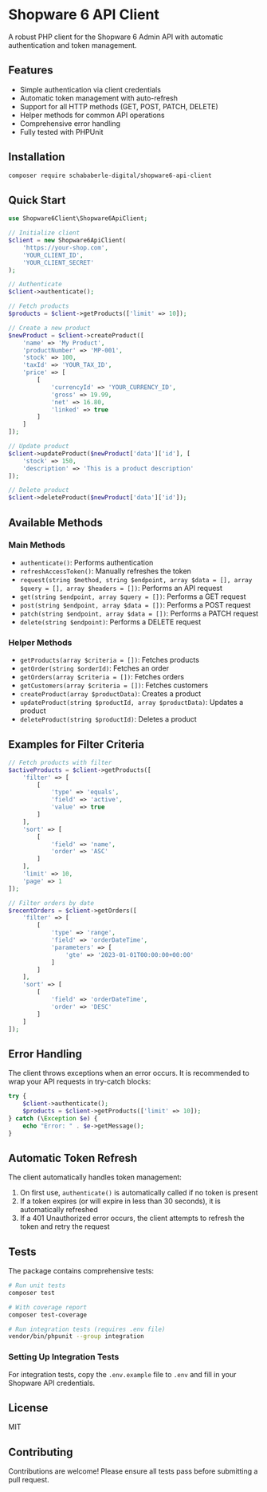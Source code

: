 # Shopware 6 API Client

A robust PHP client for the Shopware 6 Admin API with automatic authentication and token management.

## Features

- Simple authentication via client credentials
- Automatic token management with auto-refresh
- Support for all HTTP methods (GET, POST, PATCH, DELETE)
- Helper methods for common API operations
- Comprehensive error handling
- Fully tested with PHPUnit

## Installation

```bash
composer require schababerle-digital/shopware6-api-client
```

## Quick Start

```php
use Shopware6Client\Shopware6ApiClient;

// Initialize client
$client = new Shopware6ApiClient(
    'https://your-shop.com',
    'YOUR_CLIENT_ID',
    'YOUR_CLIENT_SECRET'
);

// Authenticate
$client->authenticate();

// Fetch products
$products = $client->getProducts(['limit' => 10]);

// Create a new product
$newProduct = $client->createProduct([
    'name' => 'My Product',
    'productNumber' => 'MP-001',
    'stock' => 100,
    'taxId' => 'YOUR_TAX_ID',
    'price' => [
        [
            'currencyId' => 'YOUR_CURRENCY_ID',
            'gross' => 19.99,
            'net' => 16.80,
            'linked' => true
        ]
    ]
]);

// Update product
$client->updateProduct($newProduct['data']['id'], [
    'stock' => 150,
    'description' => 'This is a product description'
]);

// Delete product
$client->deleteProduct($newProduct['data']['id']);
```

## Available Methods

### Main Methods

- `authenticate()`: Performs authentication
- `refreshAccessToken()`: Manually refreshes the token
- `request(string $method, string $endpoint, array $data = [], array $query = [], array $headers = [])`: Performs an API request
- `get(string $endpoint, array $query = [])`: Performs a GET request
- `post(string $endpoint, array $data = [])`: Performs a POST request
- `patch(string $endpoint, array $data = [])`: Performs a PATCH request
- `delete(string $endpoint)`: Performs a DELETE request

### Helper Methods

- `getProducts(array $criteria = [])`: Fetches products
- `getOrder(string $orderId)`: Fetches an order
- `getOrders(array $criteria = [])`: Fetches orders
- `getCustomers(array $criteria = [])`: Fetches customers
- `createProduct(array $productData)`: Creates a product
- `updateProduct(string $productId, array $productData)`: Updates a product
- `deleteProduct(string $productId)`: Deletes a product

## Examples for Filter Criteria

```php
// Fetch products with filter
$activeProducts = $client->getProducts([
    'filter' => [
        [
            'type' => 'equals',
            'field' => 'active',
            'value' => true
        ]
    ],
    'sort' => [
        [
            'field' => 'name',
            'order' => 'ASC'
        ]
    ],
    'limit' => 10,
    'page' => 1
]);

// Filter orders by date
$recentOrders = $client->getOrders([
    'filter' => [
        [
            'type' => 'range',
            'field' => 'orderDateTime',
            'parameters' => [
                'gte' => '2023-01-01T00:00:00+00:00'
            ]
        ]
    ],
    'sort' => [
        [
            'field' => 'orderDateTime',
            'order' => 'DESC'
        ]
    ]
]);
```

## Error Handling

The client throws exceptions when an error occurs. It is recommended to wrap your API requests in try-catch blocks:

```php
try {
    $client->authenticate();
    $products = $client->getProducts(['limit' => 10]);
} catch (\Exception $e) {
    echo "Error: " . $e->getMessage();
}
```

## Automatic Token Refresh

The client automatically handles token management:

1. On first use, `authenticate()` is automatically called if no token is present
2. If a token expires (or will expire in less than 30 seconds), it is automatically refreshed
3. If a 401 Unauthorized error occurs, the client attempts to refresh the token and retry the request

## Tests

The package contains comprehensive tests:

```bash
# Run unit tests
composer test

# With coverage report
composer test-coverage

# Run integration tests (requires .env file)
vendor/bin/phpunit --group integration
```

### Setting Up Integration Tests

For integration tests, copy the `.env.example` file to `.env` and fill in your Shopware API credentials.

## License

MIT

## Contributing

Contributions are welcome! Please ensure all tests pass before submitting a pull request.